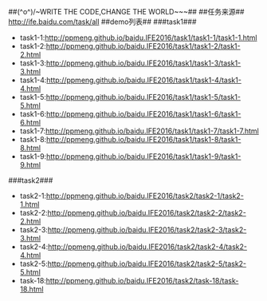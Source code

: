 ##\(^o^)/~WRITE THE CODE,CHANGE THE WORLD~~~##
##任务来源##
http://ife.baidu.com/task/all
##demo列表##
###task1###
- task1-1:http://ppmeng.github.io/baidu.IFE2016/task1/task1-1/task1-1.html
- task1-2:http://ppmeng.github.io/baidu.IFE2016/task1/task1-2/task1-2.html
- task1-3:http://ppmeng.github.io/baidu.IFE2016/task1/task1-3/task1-3.html
- task1-4:http://ppmeng.github.io/baidu.IFE2016/task1/task1-4/task1-4.html
- task1-5:http://ppmeng.github.io/baidu.IFE2016/task1/task1-5/task1-5.html
- task1-6:http://ppmeng.github.io/baidu.IFE2016/task1/task1-6/task1-6.html
- task1-7:http://ppmeng.github.io/baidu.IFE2016/task1/task1-7/task1-7.html
- task1-8:http://ppmeng.github.io/baidu.IFE2016/task1/task1-8/task1-8.html
- task1-9:http://ppmeng.github.io/baidu.IFE2016/task1/task1-9/task1-9.html

###task2###
- task2-1:http://ppmeng.github.io/baidu.IFE2016/task2/task2-1/task2-1.html
- task2-2:http://ppmeng.github.io/baidu.IFE2016/task2/task2-2/task2-2.html
- task2-3:http://ppmeng.github.io/baidu.IFE2016/task2/task2-3/task2-3.html
- task2-4:http://ppmeng.github.io/baidu.IFE2016/task2/task2-4/task2-4.html
- task2-5:http://ppmeng.github.io/baidu.IFE2016/task2/task2-5/task2-5.html
- task-18:http://ppmeng.github.io/baidu.IFE2016/task2/task-18/task-18.html